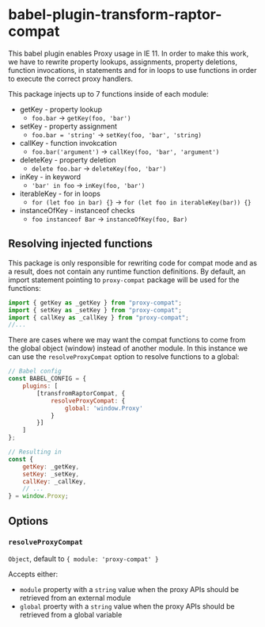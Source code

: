 # babel-plugin-transform-raptor-compat

This babel plugin enables Proxy usage in IE 11. In order to make this work, we have to rewrite property lookups, assignments, property deletions, function invocations, in statements and for in loops to use functions in order to execute the correct proxy handlers.

This package injects up to 7 functions inside of each module:
- getKey - property lookup
  * `foo.bar` -> `getKey(foo, 'bar')`
- setKey - property assignment
  * `foo.bar = 'string'` -> `setKey(foo, 'bar', 'string)`
- callKey - function invokcation
  * `foo.bar('argument')` -> `callKey(foo, 'bar', 'argument')`
- deleteKey - property deletion
  * `delete foo.bar` -> `deleteKey(foo, 'bar')`
- inKey - in keyword
  * `'bar' in foo` -> `inKey(foo, 'bar')`
- iterableKey - for in loops
  * `for (let foo in bar) {}` -> `for (let foo in iterableKey(bar)) {}`
- instanceOfKey - instanceof checks
  * `foo instanceof Bar` -> `instanceOfKey(foo, Bar)`


## Resolving injected functions

This package is only responsible for rewriting code for compat mode and as a result, does not contain any runtime function definitions. By default, an import statement pointing to `proxy-compat` package will be used for the functions:

```js
import { getKey as _getKey } from "proxy-compat";
import { setKey as _setKey } from "proxy-compat";
import { callKey as _callKey } from "proxy-compat";
//...
```

There are cases where we may want the compat functions to come from the global object (window) instead of another module. In this instance we can use the `resolveProxyCompat` option to resolve functions to a global:

```js
// Babel config
const BABEL_CONFIG = {
    plugins: [
        [transfromRaptorCompat, {
            resolveProxyCompat: {
                global: 'window.Proxy'
            }
        }]
    ]
};

// Resulting in
const {
    getKey: _getKey,
    setKey: _setKey,
    callKey: _callKey,
    // ...
} = window.Proxy;
```

## Options

### `resolveProxyCompat`

`Object`, default to `{ module: 'proxy-compat' }`

Accepts either:
* `module` property with a `string` value when the proxy APIs should be retrieved from an external module
* `global` proerty with a `string` value when the proxy APIs should be retrieved from a global variable
